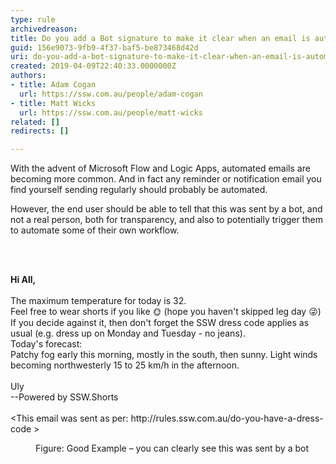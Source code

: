 ```yaml
---
type: rule
archivedreason: 
title: Do you add a Bot signature to make it clear when an email is automated?
guid: 156e9073-9fb9-4f37-baf5-be873468d42d
uri: do-you-add-a-bot-signature-to-make-it-clear-when-an-email-is-automated
created: 2019-04-09T22:40:33.0000000Z
authors:
- title: Adam Cogan
  url: https://ssw.com.au/people/adam-cogan
- title: Matt Wicks
  url: https://ssw.com.au/people/matt-wicks
related: []
redirects: []

---
```



<p class="ssw15-rteElement-P">​With the advent of Microsoft Flow and Logic Apps, automated emails are becoming more common. And in fact any reminder or notification email you find yourself sending regularly should probably be automated.&#160;</p><p class="ssw15-rteElement-P">However, the end user should be able to tell that this was sent by a bot, and not a real person, both for transparency, and also to potentially trigger them to automate some of their own workflow.​</p>
<br><excerpt class='endintro'></excerpt><br>
<p class="ssw15-rteElement-GreyBox"><b>Hi All,<br></b><br>The maximum temperature for today is 32.<br>Feel free to wear shorts if you like &#127774; (hope you haven't skipped leg day &#128540;)​<br>If you decide against it, then don't forget the SSW dress code applies as usual (e.g. dress up on Monday and Tuesday - no jeans).<br>Today's forecast&#58;<br>Patchy fog early this morning, mostly in the south, then sunny. Light winds becoming northwesterly 15 to 25 km/h in the afternoon.<br><br>Uly<br>--Powered by SSW.Shorts<br><br>&lt;This email was sent as per&#58; http&#58;//rules.ssw.com.au/do-you-have-a-dress-code &gt;<br></p><dd class="ssw15-rteElement-FigureGood">​​Figure&#58; Good Example – you can clearly see this was sent by a bot<br></dd>


